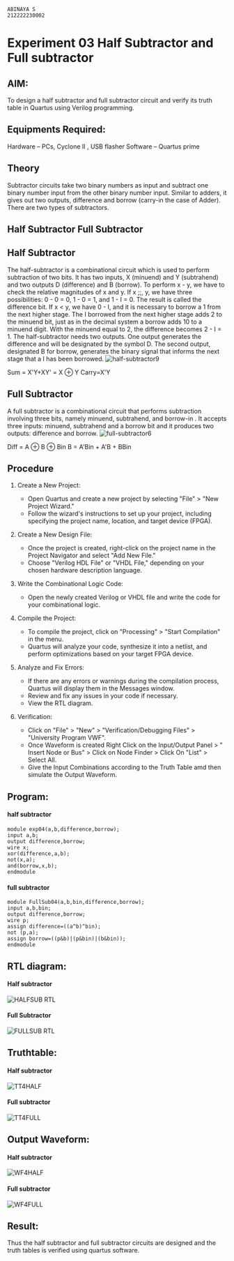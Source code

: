 ```
ABINAYA S
212222230002
```

# Experiment 03 Half Subtractor and Full subtractor
## AIM:
To design a half subtractor and full subtractor circuit and verify its truth table in Quartus using Verilog programming.

## Equipments Required:
 Hardware – PCs, Cyclone II , USB flasher
 Software – Quartus prime
## Theory
Subtractor circuits take two binary numbers as input and subtract one binary number input from the other binary number input. Similar to adders, it gives out two outputs, difference and borrow (carry-in the case of Adder). There are two types of subtractors.

## Half Subtractor Full Subtractor
## Half Subtractor
The half-subtractor is a combinational circuit which is used to perform subtraction of two bits. It has two inputs, X (minuend) and Y (subtrahend) and two outputs D (difference) and B (borrow). To perform x - y, we have to check the relative magnitudes of x and y. If x ;;, y, we have three possibilities: 0 - 0 = 0, 1 - 0 = 1, and 1 - I = 0. The result is called the difference bit. If x < y, we have 0 - I, and it is necessary to borrow a 1 from the next higher stage. The I borrowed from the next higher stage adds 2 to the minuend bit, just as in the decimal system a borrow adds 10 to a minuend digit. With the minuend equal to 2, the difference becomes 2 - I = 1. The half-subtractor needs two outputs. One output generates the difference and will be designated by the symbol D. The second output, designated B for borrow, generates the binary signal that informs the next stage that a I has been borrowed.
![half-subtractor9](https://user-images.githubusercontent.com/36288975/166112538-58c3bc7c-ee5d-4e6a-ac8d-8e8328efe27a.png)


Sum = X'Y+XY' = X ⊕ Y
Carry=X'Y

## Full Subtractor
A full subtractor is a combinational circuit that performs subtraction involving three bits, namely minuend, subtrahend, and borrow-in . It accepts three inputs: minuend, subtrahend and a borrow bit and it produces two outputs: difference and borrow. 
![full-subtractor6](https://user-images.githubusercontent.com/36288975/166112541-24c68359-3de8-4674-ae22-8272ffc385ed.png)


Diff = A ⊕ B ⊕ Bin B = A'Bin + A'B + BBin

## Procedure
1. Create a New Project:
   - Open Quartus and create a new project by selecting "File" > "New Project Wizard."
   - Follow the wizard's instructions to set up your project, including specifying the project name, location, and target device (FPGA).

2. Create a New Design File:
   - Once the project is created, right-click on the project name in the Project Navigator and select "Add New File."
   - Choose "Verilog HDL File" or "VHDL File," depending on your chosen hardware description language.

3. Write the Combinational Logic Code:
   - Open the newly created Verilog or VHDL file and write the code for your combinational logic.
     
4. Compile the Project:
   - To compile the project, click on "Processing" > "Start Compilation" in the menu.
   - Quartus will analyze your code, synthesize it into a netlist, and perform optimizations based on your target FPGA device.

5. Analyze and Fix Errors:
   - If there are any errors or warnings during the compilation process, Quartus will display them in the Messages window.
   - Review and fix any issues in your code if necessary.
   - View the RTL diagram.

6. Verification:
   - Click on "File" > "New" > "Verification/Debugging Files" > "University Program VWF".
   - Once Waveform is created Right Click on the Input/Output Panel > " Insert Node or Bus" > Click on Node Finder > Click On "List" > Select All.
   - Give the Input Combinations according to the Truth Table amd then simulate the Output Waveform.




## Program:
#### half subtractor
```
module exp04(a,b,difference,borrow);
input a,b;
output difference,borrow;
wire x;
xor(difference,a,b);
not(x,a);
and(borrow,x,b);
endmodule 
```
#### full subtractor
```
module FullSub04(a,b,bin,difference,borrow);
input a,b,bin;
output difference,borrow;
wire p;
assign difference=((a^b)^bin);
not (p,a);
assign borrow=((p&b)|(p&bin)|(b&bin));
endmodule
```
##  RTL diagram:
#### Half subtractor
![HALFSUB RTL](https://github.com/abinayasangeetha/Experiment--03-Half-Subtractor-and-Full-subtractor/assets/119393675/409d5bb1-e09e-4b4c-baa6-a7244e933ef7)
#### Full Subtractor
![FULLSUB RTL](https://github.com/abinayasangeetha/Experiment--03-Half-Subtractor-and-Full-subtractor/assets/119393675/130bdbbb-e7fd-46f4-a3c2-7f96540d6628)
## Truthtable:
#### Half subtractor

![TT4HALF](https://github.com/abinayasangeetha/Experiment--03-Half-Subtractor-and-Full-subtractor/assets/119393675/e07335cf-604f-4355-86fe-85bd3f351987)

#### Full subtractor
![TT4FULL](https://github.com/abinayasangeetha/Experiment--03-Half-Subtractor-and-Full-subtractor/assets/119393675/7b86e4b2-48f5-48f0-b5f8-df7c72626ba3)


## Output Waveform:
#### Half subtractor

![WF4HALF](https://github.com/abinayasangeetha/Experiment--03-Half-Subtractor-and-Full-subtractor/assets/119393675/ef107e51-c4f8-402f-9300-cd08b4d20f3f)

#### Full subtractor

![WF4FULL](https://github.com/abinayasangeetha/Experiment--03-Half-Subtractor-and-Full-subtractor/assets/119393675/0b462c71-376b-4f34-b85a-0f32674d5171)

## Result:
Thus the half subtractor and full subtractor circuits are designed and the truth tables is verified using quartus software.
